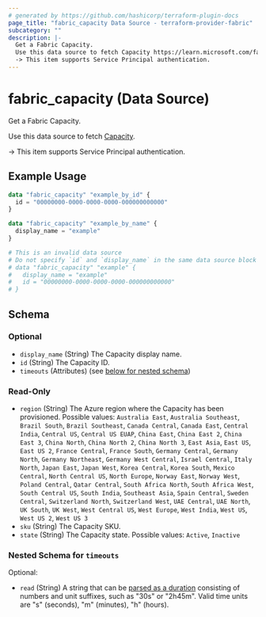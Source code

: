 ```yaml
---
# generated by https://github.com/hashicorp/terraform-plugin-docs
page_title: "fabric_capacity Data Source - terraform-provider-fabric"
subcategory: ""
description: |-
  Get a Fabric Capacity.
  Use this data source to fetch Capacity https://learn.microsoft.com/fabric/enterprise/licenses#capacity.
  -> This item supports Service Principal authentication.
---
```


# fabric_capacity (Data Source)

Get a Fabric Capacity.

Use this data source to fetch [Capacity](https://learn.microsoft.com/fabric/enterprise/licenses#capacity).

-> This item supports Service Principal authentication.

## Example Usage

```terraform
data "fabric_capacity" "example_by_id" {
  id = "00000000-0000-0000-0000-000000000000"
}

data "fabric_capacity" "example_by_name" {
  display_name = "example"
}

# This is an invalid data source
# Do not specify `id` and `display_name` in the same data source block
# data "fabric_capacity" "example" {
#   display_name = "example"
#   id = "00000000-0000-0000-0000-000000000000"
# }
```

<!-- schema generated by tfplugindocs -->
## Schema

### Optional

- `display_name` (String) The Capacity display name.
- `id` (String) The Capacity ID.
- `timeouts` (Attributes) (see [below for nested schema](#nestedatt--timeouts))

### Read-Only

- `region` (String) The Azure region where the Capacity has been provisioned. Possible values: `Australia East`, `Australia Southeast`, `Brazil South`, `Brazil Southeast`, `Canada Central`, `Canada East`, `Central India`, `Central US`, `Central US EUAP`, `China East`, `China East 2`, `China East 3`, `China North`, `China North 2`, `China North 3`, `East Asia`, `East US`, `East US 2`, `France Central`, `France South`, `Germany Central`, `Germany North`, `Germany Northeast`, `Germany West Central`, `Israel Central`, `Italy North`, `Japan East`, `Japan West`, `Korea Central`, `Korea South`, `Mexico Central`, `North Central US`, `North Europe`, `Norway East`, `Norway West`, `Poland Central`, `Qatar Central`, `South Africa North`, `South Africa West`, `South Central US`, `South India`, `Southeast Asia`, `Spain Central`, `Sweden Central`, `Switzerland North`, `Switzerland West`, `UAE Central`, `UAE North`, `UK South`, `UK West`, `West Central US`, `West Europe`, `West India`, `West US`, `West US 2`, `West US 3`
- `sku` (String) The Capacity SKU.
- `state` (String) The Capacity state. Possible values: `Active`, `Inactive`

<a id="nestedatt--timeouts"></a>

### Nested Schema for `timeouts`

Optional:

- `read` (String) A string that can be [parsed as a duration](https://pkg.go.dev/time#ParseDuration) consisting of numbers and unit suffixes, such as "30s" or "2h45m". Valid time units are "s" (seconds), "m" (minutes), "h" (hours).

